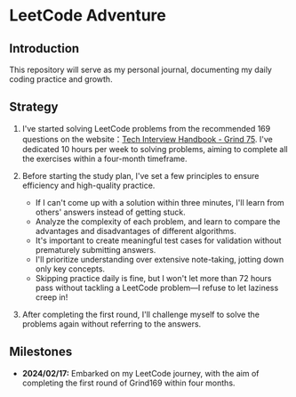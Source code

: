 # LeetCode Adventure

## Introduction
This repository will serve as my personal journal, documenting my daily coding practice and growth.

## Strategy
1. I've started solving LeetCode problems from the recommended 169 questions on the website：[Tech Interview Handbook - Grind 75](https://www.techinterviewhandbook.org/grind75). I've dedicated 10 hours per week to solving problems, aiming to complete all the exercises within a four-month timeframe.

2. Before starting the study plan, I've set a few principles to ensure efficiency and high-quality practice.
    - If I can't come up with a solution within three minutes, I'll learn from others' answers instead of getting stuck.
    - Analyze the complexity of each problem, and learn to compare the advantages and disadvantages of different algorithms.
    - It's important to create meaningful test cases for validation without prematurely submitting answers.
    - I'll prioritize understanding over extensive note-taking, jotting down only key concepts.
    - Skipping practice daily is fine, but I won't let more than 72 hours pass without tackling a LeetCode problem—I refuse to let laziness creep in!

3. After completing the first round, I'll challenge myself to solve the problems again without referring to the answers.

## Milestones
- **2024/02/17:** Embarked on my LeetCode journey, with the aim of completing the first round of Grind169 within four months.
